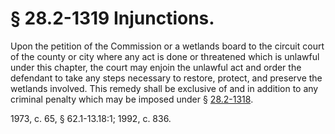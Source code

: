 # § 28.2-1319 Injunctions.

<p>Upon the petition of the Commission or a wetlands board to the circuit court of the county or city where any act is done or threatened which is unlawful under this chapter, the court may enjoin the unlawful act and order the defendant to take any steps necessary to restore, protect, and preserve the wetlands involved. This remedy shall be exclusive of and in addition to any criminal penalty which may be imposed under § <a href='http://law.lis.virginia.gov/vacode/28.2-1318/'>28.2-1318</a>.</p><p>1973, c. 65, § 62.1-13.18:1; 1992, c. 836.</p>